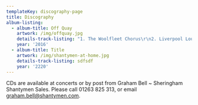 ```yaml
---
templateKey: discography-page
title: Discography
album-listing:
  - album-title: Off Quay
    artwork: /img/offquay.jpg
    details-track-listing: "1. The Woolfleet Chorus\r\n2. Liverpool Lou\r\n3. Sally Brown\r\n4. Blue Nose\r\n5. Mary Ellen Carter\r\n6. My Son John\r\n7. Good Ship Ragamuffin\r\n8. The Smuggler\r\n9. 25 Years\r\n10. Guns & Drums\r\n11. Randy Dandy Oh\r\n12. No Hopers\r\n13. The Outside Track\r\n14. The Day of the Clipper\r\n15. Windy Harbour\r\n16. Lumpers Life\r\n17. Donegal Danny\r\n18. Shoals Of Herring\r\n19. Up She Rises\r\n20. Keep Hauling\r\n21. Pay Me\r\n22. New York Girls\r\n23. Santiano"
    year: '2016'
  - album-title: Title
    artwork: /img/shantymen-at-home.jpg
    details-track-listing: sdfsdf
    year: '2220'
---
```


CDs are available at concerts or by post from Graham Bell ~ Sheringham Shantymen Sales. Please call 01263 825 313, or email graham.bell@shantymen.com.
